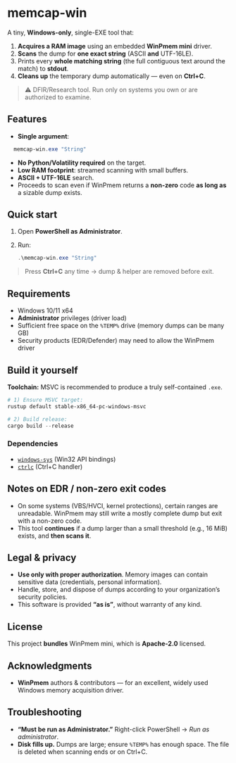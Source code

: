 # memcap-win

A tiny, **Windows-only**, single-EXE tool that:

1. **Acquires a RAM image** using an embedded **WinPmem mini** driver.
2. **Scans** the dump for **one exact string** (ASCII **and** UTF-16LE).
3. Prints every **whole matching string** (the full contiguous text around the match) to **stdout**.
4. **Cleans up** the temporary dump automatically — even on **Ctrl+C**.

> ⚠️ DFIR/Research tool. Run only on systems you own or are authorized to examine.



## Features

- **Single argument**:  
```powershell
  memcap-win.exe "String"
```

* **No Python/Volatility required** on the target.
* **Low RAM footprint**: streamed scanning with small buffers.
* **ASCII + UTF-16LE** search.
* Proceeds to scan even if WinPmem returns a **non-zero** code **as long as** a sizable dump exists.



## Quick start

1. Open **PowerShell as Administrator**.
2. Run:

   ```powershell
   .\memcap-win.exe "String"
    ```

> Press **Ctrl+C** any time → dump & helper are removed before exit.



## Requirements

* Windows 10/11 x64
* **Administrator** privileges (driver load)
* Sufficient free space on the `%TEMP%` drive (memory dumps can be many GB)
* Security products (EDR/Defender) may need to allow the WinPmem driver


## Build it yourself

**Toolchain:** MSVC is recommended to produce a truly self-contained `.exe`.

```powershell
# 1) Ensure MSVC target:
rustup default stable-x86_64-pc-windows-msvc

# 2) Build release:
cargo build --release
```

### Dependencies

* [`windows-sys`](https://crates.io/crates/windows-sys) (Win32 API bindings)
* [`ctrlc`](https://crates.io/crates/ctrlc) (Ctrl+C handler)



## Notes on EDR / non-zero exit codes

* On some systems (VBS/HVCI, kernel protections), certain ranges are unreadable. WinPmem may still write a mostly complete dump but exit with a non-zero code.
* This tool **continues** if a dump larger than a small threshold (e.g., 16 MiB) exists, and **then scans it**.



## Legal & privacy

* **Use only with proper authorization**. Memory images can contain sensitive data (credentials, personal information).
* Handle, store, and dispose of dumps according to your organization’s security policies.
* This software is provided **“as is”**, without warranty of any kind.



## License

This project **bundles** WinPmem mini, which is **Apache-2.0** licensed.



## Acknowledgments

* **WinPmem** authors & contributors — for an excellent, widely used Windows memory acquisition driver.



## Troubleshooting

* **“Must be run as Administrator.”**
  Right-click PowerShell → *Run as administrator*.
* **Disk fills up.**
  Dumps are large; ensure `%TEMP%` has enough space. The file is deleted when scanning ends or on Ctrl+C.